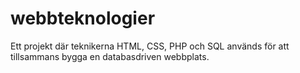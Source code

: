 # webbteknologier
Ett projekt där teknikerna HTML, CSS, PHP och SQL används för att tillsammans bygga en databasdriven webbplats.
